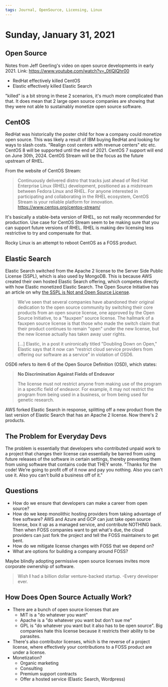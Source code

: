 ```yaml
---
tags: Journal, OpenSource, Licensing, Linux
---
```


# Sunday, January 31, 2021

## Open Source

Notes from Jeff Geerling's video on open source developments in early 2021. Link: https://www.youtube.com/watch?v=_0tIQlQhr00

- RedHat effectively killed CentOS
- Elastic effectively killed Elastic Search

"killed" is a bit strong in these 2 scenarios, it's much more complicated than that. It does mean that 2 large open source companies are showing that they were not able to sustainably monetize open source software.

## CentOS

RedHat was historically the poster child for how a company could monetize open source. This was likely a result of IBM buying RedHat and looking for ways to slash costs. "Realign cost centers with revenue centers" etc etc. CentOS 8 will be supported until the end of 2021. CentOS 7 support will end on June 30th, 2024. CentOS Stream will be the focus as the future upstream of RHEL.

From the website of CentOS Stream:

> Continuously delivered distro that tracks just ahead of Red Hat Enterprise Linux (RHEL) development, positioned as a midstream between Fedora Linux and RHEL. For anyone interested in participating and collaborating in the RHEL ecosystem, CentOS Stream is your reliable platform for innovation.
> https://www.centos.org/centos-stream/

It's basically a stable-beta version of RHEL, so not really recommended for production. Use case for CentOS Stream seem to be making sure that you can support future versions of RHEL. RHEL is making dev licensing less restrictive to try and compensate for that.

Rocky Linux is an attempt to reboot CentOS as a FOSS product.

## Elastic Search

Elastic Search switched from the Apache 2 license to the Server Side Public License (SSPL), which is also used by MongoDB. This is because AWS created their own hosted Elastic Search offering, which competes directly with how Elastic monetized Elastic Search. The Open Source Initiative has an article on why [the SSPL is Not and Open Source License](https://opensource.org/node/1099).

> We’ve seen that several companies have abandoned their original dedication to the open source community by switching their core products from an open source license, one approved by the Open Source Initiative, to a "fauxpen" source license. The hallmark of a fauxpen source license is that those who made the switch claim that their product continues to remain "open" under the new license, but the new license actually has taken away user rights.
> 
> [...] Elastic, in a post it unironically titled "Doubling Down on Open," Elastic says that it now can "restrict cloud service providers from offering our software as a service" in violation of OSD6.

OSD6 refers to item 6 of the Open Source Definition (OSD), which states:

> **No Discrimination Against Fields of Endeavor**
> 
> The license must not restrict anyone from making use of the program in a specific field of endeavor. For example, it may not restrict the program from being used in a business, or from being used for genetic research.

AWS forked Elastic Search in response, splitting off a new product from the last version of Elastic Search that has an Apache 2 license. Now there's 2 products.

## The Problem for Everyday Devs

The problem is essentially that developers who contributed unpaid work to a project that changes their license can essentially be barred from using future releases of the software in certain settings, thereby preventing them from using software that contains code that THEY wrote. "Thanks for the code! We're going to profit off of it now and pay you nothing. Also you can't use it. Also you can't build a business off of it."

## Questions

- How do we ensure that developers can make a career from open source?
- How do we keep monolithic hosting providers from taking advantage of free software? AWS and Azure and GCP can just take open source license, box it up as a managed service, and contribute NOTHING back. Then when FOSS companies want to get what's due, the cloud providers can just fork the project and tell the FOSS maintainers to get bent.
- How do we mitigate license changes with FOSS that we depend on?
- What are options for building a company around FOSS?

Maybe blindly adopting permissive open source licenses invites more corporate ownership of software.

> Wish **I** had a billion dollar venture-backed startup.
> -Every developer ever.

## How Does Open Source Actually Work?

- There are a bunch of open source licenses that are 
    - MIT is a "do whatever you want"
    - Apache is a "do whatever you want but don't sue me"
    - GPL is "do whatever you want but it also has to be open source". Big companies hate this license because it restricts their ability to be parasites.
- There's also contributor licenses, which is the reverse of a project license, where effectively your contributions to a FOSS product are under a license.
- Monetization?
    - Organic marketing
    - Consulting
    - Premium support contracts
    - Offer a hosted service (Elastic Search, Wordpress)
